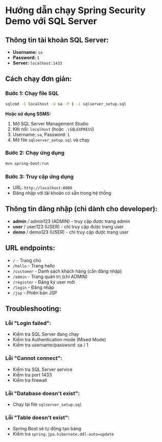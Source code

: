 # Hướng dẫn chạy Spring Security Demo với SQL Server

## Thông tin tài khoản SQL Server:
- **Username:** `sa`
- **Password:** `1`
- **Server:** `localhost:1433`

## Cách chạy đơn giản:

### Bước 1: Chạy file SQL
```bash
sqlcmd -S localhost -U sa -P 1 -i sqlserver_setup.sql
```

**Hoặc sử dụng SSMS:**
1. Mở SQL Server Management Studio
2. Kết nối: `localhost` (hoặc `.\SQLEXPRESS`)
3. Username: `sa`, Password: `1`
4. Mở file `sqlserver_setup.sql` và chạy

### Bước 2: Chạy ứng dụng
```bash
mvn spring-boot:run
```

### Bước 3: Truy cập ứng dụng
- URL: `http://localhost:8080`
- Đăng nhập với tài khoản có sẵn trong hệ thống

## Thông tin đăng nhập (chỉ dành cho developer):
- **admin** / admin123 (ADMIN) - truy cập được trang admin
- **user** / user123 (USER) - chỉ truy cập được trang user
- **demo** / demo123 (USER) - chỉ truy cập được trang user

## URL endpoints:
- `/` - Trang chủ
- `/hello` - Trang hello
- `/customer` - Danh sách khách hàng (cần đăng nhập)
- `/admin` - Trang quản trị (chỉ ADMIN)
- `/register` - Đăng ký user mới
- `/login` - Đăng nhập
- `/jsp` - Phiên bản JSP

## Troubleshooting:

### Lỗi "Login failed":
- Kiểm tra SQL Server đang chạy
- Kiểm tra Authentication mode (Mixed Mode)
- Kiểm tra username/password: sa / 1

### Lỗi "Cannot connect":
- Kiểm tra SQL Server service
- Kiểm tra port 1433
- Kiểm tra firewall

### Lỗi "Database doesn't exist":
- Chạy lại file `sqlserver_setup.sql`

### Lỗi "Table doesn't exist":
- Spring Boot sẽ tự động tạo bảng
- Kiểm tra `spring.jpa.hibernate.ddl-auto=update`
